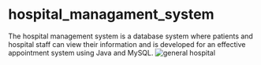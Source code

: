 # hospital_managament_system

The hospital management system is a database system where patients and hospital staff can view their information and is developed for an effective appointment system using Java and MySQL. 
![general hospital](https://github.com/Aslil/hospital_managament_system/assets/110744852/0c0b0cde-7c0f-4d2a-a19c-4e4e5d613c57)

